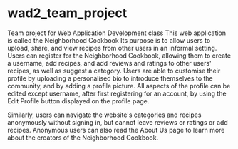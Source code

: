 # wad2_team_project
Team project for Web Application Development class
This web application is called the Neighborhood Cookbook
Its purpose is to allow users to upload, share, and view recipes from other users in an informal setting.
Users can register for the Neighborhood Cookbook, allowing them to create a username, add recipes, 
and add reviews and ratings to other users' recipes, as well as suggest a category. Users are able 
to customise their profile by uploading a personalised bio to introduce themselves to the community,
and by adding a profile picture. All aspects of the profile can be edited except username, after first registering 
for an account, by using the Edit Profile button displayed on the profile page.

Similarly, users can navigate the website's categories and recipes anonymously without signing in, but
cannot leave reviews or ratings or add recipes. Anonymous users can also read the About Us page 
to learn more about the creators of the Neighborhood Cookbook.


